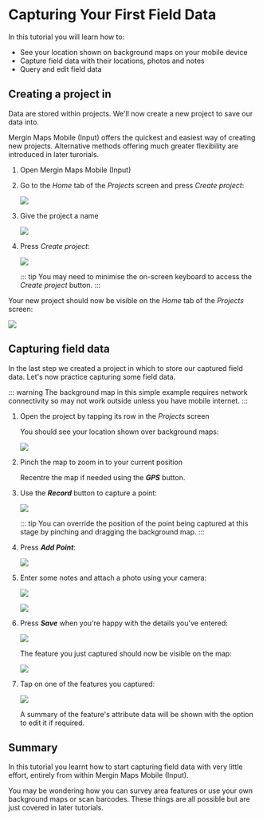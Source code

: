 # Capturing Your First Field Data

In this tutorial you will learn how to:

* See your location shown on background maps on your mobile device
* Capture field data with their locations, photos and notes
* Query and edit field data


## Creating a project in <MobileAppName/>

Data are stored within projects. We'll now create a new project to save our data into.

Mergin Maps Mobile (Input) offers the quickest and easiest way of creating new projects. Alternative methods offering much greater flexibility are introduced in later turorials.

1. Open Mergin Maps Mobile (Input)
2. Go to the *Home* tab of the *Projects* screen and press *Create project*:

   ![](./merginmaps-mobile-home-tab-of-projects-screen.jpg)

3. Give the project a name 

   ![](./merginmaps-mobile-naming-new-project.jpg)

4. Press *Create project*:

   ![](./merginmaps-mobile-create-new-project.jpg)
   
   ::: tip
   You may need to minimise the on-screen keyboard to access the *Create project* button.
   :::

Your new project should now be visible on the *Home* tab of the *Projects* screen:

![](./merginmaps-mobile-new-project-listed.jpg)


## Capturing field data

In the last step we created a project in which to store our captured field data. Let's now practice capturing some field data.

::: warning
The background map in this simple example requires network connectivity so may not work outside unless you have mobile internet.
:::

1. Open the project by tapping its row in the *Projects* screen

   You should see your location shown over background maps:
   
   ![](./merginmaps-mobile-location-shown-on-osm.jpg)

2. Pinch the map to zoom in to your current position

   Recentre the map if needed using the ***GPS*** button.

3. Use the ***Record*** button to capture a point:

   ![](./merginmaps-mobile-record.jpg)
   
   ::: tip
   You can override the position of the point being captured at this stage by pinching and dragging the background map.
   :::

4. Press ***Add Point***:

   ![](./merginmaps-mobile-default-point-poition.jpg)

5. Enter some notes and attach a photo using your camera:

   ![](./merginmaps-mobile-entering-attributes.jpg)
   
   ![](./merginmaps-mobile-photographing-ducks.jpg)

6. Press ***Save*** when you're happy with the details you've entered:

   ![](./merginmaps-mobile-save-feature.jpg)

   The feature you just captured should now be visible on the map:
   
   ![](./merginmaps-mobile-new-feature-on-map.jpg)
   
7. Tap on one of the features you captured:

   ![](./merginmaps-mobile-feature-summary-info.jpg)
   
   A summary of the feature's attribute data will be shown with the option to edit it if required.


## Summary

In this tutorial you learnt how to start capturing field data with very little effort, entirely from within Mergin Maps Mobile (Input). 

You may be wondering how you can survey area features or use your own background maps or scan barcodes. These things are all possible but are just covered in later tutorials.



